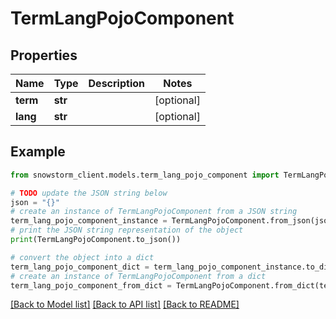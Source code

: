 # TermLangPojoComponent


## Properties

Name | Type | Description | Notes
------------ | ------------- | ------------- | -------------
**term** | **str** |  | [optional] 
**lang** | **str** |  | [optional] 

## Example

```python
from snowstorm_client.models.term_lang_pojo_component import TermLangPojoComponent

# TODO update the JSON string below
json = "{}"
# create an instance of TermLangPojoComponent from a JSON string
term_lang_pojo_component_instance = TermLangPojoComponent.from_json(json)
# print the JSON string representation of the object
print(TermLangPojoComponent.to_json())

# convert the object into a dict
term_lang_pojo_component_dict = term_lang_pojo_component_instance.to_dict()
# create an instance of TermLangPojoComponent from a dict
term_lang_pojo_component_from_dict = TermLangPojoComponent.from_dict(term_lang_pojo_component_dict)
```
[[Back to Model list]](../README.md#documentation-for-models) [[Back to API list]](../README.md#documentation-for-api-endpoints) [[Back to README]](../README.md)


